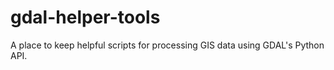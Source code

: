 # gdal-helper-tools
A place to keep helpful scripts for processing GIS data using GDAL's Python API.
